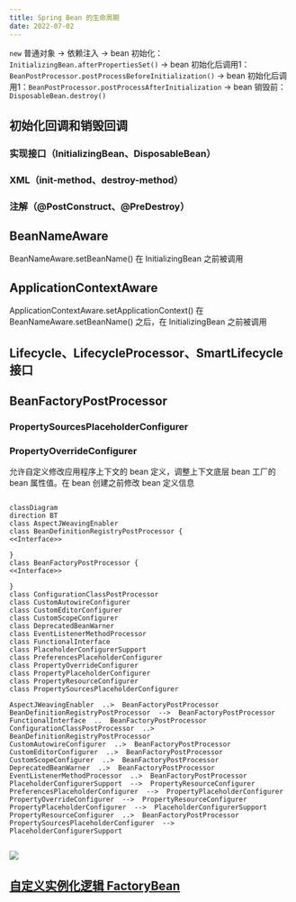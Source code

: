```yaml
---
title: Spring Bean 的生命周期
date: 2022-07-02
---
```


`new` 普通对象 → 依赖注入 → bean 初始化：`InitializingBean.afterPropertiesSet()` → bean 初始化后调用1： `BeanPostProcessor.postProcessBeforeInitialization()` → bean 初始化后调用1：`BeanPostProcessor.postProcessAfterInitialization` → bean 销毁前：`DisposableBean.destroy()`

## 初始化回调和销毁回调

### 实现接口（InitializingBean、DisposableBean）

### XML（init-method、destroy-method）

### 注解（@PostConstruct、@PreDestroy）

## BeanNameAware

BeanNameAware.setBeanName() 在 InitializingBean 之前被调用

## ApplicationContextAware

ApplicationContextAware.setApplicationContext() 在 BeanNameAware.setBeanName() 之后，在 InitializingBean 之前被调用

## Lifecycle、LifecycleProcessor、SmartLifecycle 接口

## BeanFactoryPostProcessor

### PropertySourcesPlaceholderConfigurer

### PropertyOverrideConfigurer

允许自定义修改应用程序上下文的 bean 定义，调整上下文底层 bean 工厂的 bean 属性值。在 bean 创建之前修改 bean 定义信息

```mermaid

classDiagram
direction BT
class AspectJWeavingEnabler
class BeanDefinitionRegistryPostProcessor {
<<Interface>>

}
class BeanFactoryPostProcessor {
<<Interface>>

}
class ConfigurationClassPostProcessor
class CustomAutowireConfigurer
class CustomEditorConfigurer
class CustomScopeConfigurer
class DeprecatedBeanWarner
class EventListenerMethodProcessor
class FunctionalInterface
class PlaceholderConfigurerSupport
class PreferencesPlaceholderConfigurer
class PropertyOverrideConfigurer
class PropertyPlaceholderConfigurer
class PropertyResourceConfigurer
class PropertySourcesPlaceholderConfigurer

AspectJWeavingEnabler  ..>  BeanFactoryPostProcessor
BeanDefinitionRegistryPostProcessor  -->  BeanFactoryPostProcessor
FunctionalInterface  ..  BeanFactoryPostProcessor
ConfigurationClassPostProcessor  ..>  BeanDefinitionRegistryPostProcessor
CustomAutowireConfigurer  ..>  BeanFactoryPostProcessor
CustomEditorConfigurer  ..>  BeanFactoryPostProcessor
CustomScopeConfigurer  ..>  BeanFactoryPostProcessor
DeprecatedBeanWarner  ..>  BeanFactoryPostProcessor
EventListenerMethodProcessor  ..>  BeanFactoryPostProcessor
PlaceholderConfigurerSupport  -->  PropertyResourceConfigurer
PreferencesPlaceholderConfigurer  -->  PropertyPlaceholderConfigurer
PropertyOverrideConfigurer  -->  PropertyResourceConfigurer
PropertyPlaceholderConfigurer  -->  PlaceholderConfigurerSupport
PropertyResourceConfigurer  ..>  BeanFactoryPostProcessor
PropertySourcesPlaceholderConfigurer  -->  PlaceholderConfigurerSupport


```

[![](https://mermaid.ink/img/pako:eNqVVctOwzAQ_BXLZ8oHVKgStEUCgagoUi--GHvTWkrW0douqqr-O5vSFyUvbol3Zjy7GcdbabwFOZQm1yFMnF6SLhRaR2Ci8ygePhTua-I-lLz2vAC9dricov7MgY7FB9A4gcyhq1jvsHQh0mbmQ5yRNxCCJ7FVeHf3hBEo0wZGI4UKd5cCj9pE_y_W2GPmlol0teu4WvpFPsFSiL64T9F_cWNHElzVp9bx9k3VufFlDXUCJY9KR7BVBwtNeK5N14DxhScBvPgKceXtH2uPCfeD1vmpx2NplvPLyucWLkzNU1l6iicMQQYEyKK18DOO3VPcvK2ByFloRvSSeYfgE5kWmfm-3mRKYW2ahLi9HYnmLCjskzMxGLSL1My82rmV05G0C-dd9lirIY7d7dcHtS_vKsLdtLpwd7PaYt_Nbkv94dM2p7Did5yIK416TCXTdGD6mWhTPwi0NXqWqNHvnmGPQ9jPhbyRBVChneU7gn_FQigZV1CAkkN-tJDplEcl-Z_M0FRaDstPPOUw03mAG6k55_MNGjmMlOAIOlw1P4u7b0faeyA)](https://mermaid.live/edit#pako:eNqVVctOwzAQ_BXLZ8oHVKgStEUCgagoUi--GHvTWkrW0douqqr-O5vSFyUvbol3Zjy7GcdbabwFOZQm1yFMnF6SLhRaR2Ci8ygePhTua-I-lLz2vAC9dricov7MgY7FB9A4gcyhq1jvsHQh0mbmQ5yRNxCCJ7FVeHf3hBEo0wZGI4UKd5cCj9pE_y_W2GPmlol0teu4WvpFPsFSiL64T9F_cWNHElzVp9bx9k3VufFlDXUCJY9KR7BVBwtNeK5N14DxhScBvPgKceXtH2uPCfeD1vmpx2NplvPLyucWLkzNU1l6iicMQQYEyKK18DOO3VPcvK2ByFloRvSSeYfgE5kWmfm-3mRKYW2ahLi9HYnmLCjskzMxGLSL1My82rmV05G0C-dd9lirIY7d7dcHtS_vKsLdtLpwd7PaYt_Nbkv94dM2p7Did5yIK416TCXTdGD6mWhTPwi0NXqWqNHvnmGPQ9jPhbyRBVChneU7gn_FQigZV1CAkkN-tJDplEcl-Z_M0FRaDstPPOUw03mAG6k55_MNGjmMlOAIOlw1P4u7b0faeyA)

## [自定义实例化逻辑 FactoryBean](https://docs.spring.io/spring-framework/docs/current/reference/html/core.html#beans-factory-extension-factorybean)
